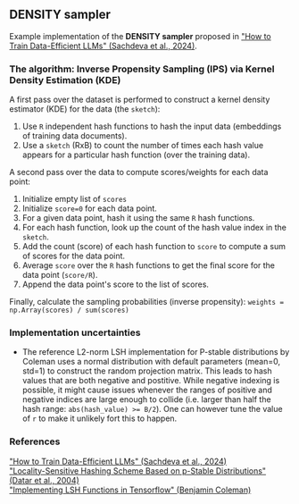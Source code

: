 ## DENSITY sampler 

Example implementation of the **DENSITY sampler** proposed in ["How to Train Data-Efficient LLMs" (Sachdeva et al., 2024)](https://arxiv.org/abs/2402.01613). 

### The algorithm: Inverse Propensity Sampling (IPS) via Kernel Density Estimation (KDE)

A first pass over the dataset is performed to construct a kernel density estimator (KDE) for the data (the `sketch`):
1. Use `R` independent hash functions to hash the input data (embeddings of training data documents).
2. Use a `sketch` (RxB) to count the number of times each hash value appears for a particular hash function (over the training data).
 
A second pass over the data to compute scores/weights for each data point:
1. Initialize empty list of `scores`
2. Initialize `score=0` for each data point.
3. For a given data point, hash it using the same `R` hash functions.
4. For each hash function, look up the count of the hash value index in the `sketch`. 
5. Add the count (score) of each hash function to `score` to compute a sum of scores for the data point.
6. Average `score` over the `R` hash functions to get the final score for the data point (`score/R`).
7. Append the data point's score to the list of scores.

Finally, calculate the sampling probabilities (inverse propensity): `weights = np.Array(scores) / sum(scores)`

### Implementation uncertainties

* The reference L2-norm LSH implementation for P-stable distributions by Coleman uses a normal distribution with default parameters (mean=0, std=1) to construct the random projection matrix. This leads to hash values that are both negative and postitive. While negative indexing is possible, it might cause issues whenever the ranges of positive and negative indices are large enough to collide (i.e. larger than half the hash range: `abs(hash_value) >= B/2`). One can however tune the value of `r` to make it unlikely fort this to happen.

### References

["How to Train Data-Efficient LLMs" (Sachdeva et al., 2024)](https://arxiv.org/abs/2402.01613)  
["Locality-Sensitive Hashing Scheme Based on p-Stable Distributions" (Datar et al., 2004)](https://www.cs.princeton.edu/courses/archive/spring05/cos598E/bib/p253-datar.pdf)  
["Implementing LSH Functions in Tensorflow" (Benjamin Coleman)](https://randorithms.com/2022/02/11/tensorflow-lsh-functions.html)
